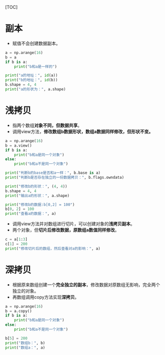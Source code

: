 [TOC]
# 副本
- 赋值不会创建数据副本。
```py
a = np.arange(16)
b = a
if b is a:
    print("b和a是一样的")

print("a的地址：", id(a))
print("b的地址：", id(b))
b.shape = 4, 4
print("a的形状为：", a.shape)
```

# 浅拷贝
- 指两个数组**对象不同，但数据共享**。
- 调用view方法，**修改数组b数据形状，数组a数据同样修改，但形状不变。**
```python
a = np.arange(16)
b = a.view()
if b is a:
    print("b和a是同一个对象")
else:
    print("b和a不是同一个对象")

print("判断b的base是否和a一样：", b.base is a)
print("判断b是否存在独立的一份数据拷贝：", b.flags.owndata)

print("修改b的形状：", (4, 4))
b.shape = 4, 4
print("输出a的形状：", a.shape)

print("修改b的数据:b[0,2] = 100")
b[0, 2] = 100
print("查看a的数据：", a)
```
- 调用view方法并对数组进行切片，可以创建对象的**浅拷贝副本**。
- 两个对象，但**切片后修改数据，原数组a数值同样修改**。
```python
c = a[1:3]
c[1] = 200
print("修改切片后的数组，然后查看对a的影响：", a)  
```


# 深拷贝
- 根据原来数组创建一个**完全独立的副本**，修改数据对原数组无影响，完全两个独立的对象。
- 再数组调用copy方法实现**深拷贝**。

```py
a = np.arange(16)
b = a.copy()
if b is a:
    print("b和a是同一个对象")
else:
    print("b和a不是同一个对象")

b[5] = 200
print("数组b：", b)
print("数组a：", a)
```